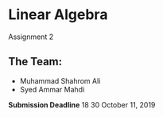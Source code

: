 # Linear Algebra 

Assignment 2 

## The Team: 
   - Muhammad Shahrom Ali 
   - Syed Ammar Mahdi  
   
**Submission Deadline** 18 30 October 11, 2019
